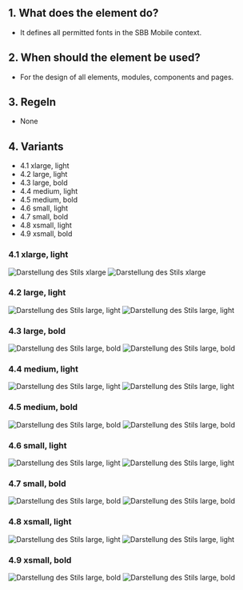 ## 1. What does the element do?
*   It defines all permitted fonts in the SBB Mobile context.

## 2. When should the element be used?
*   For the design of all elements, modules, components and pages.

## 3. Regeln
*   None

## 4. Variants
  - [<a name="xlarge-light"></a>4.1 xlarge, light](#xlarge-light)
  - [<a name="large-light"></a>4.2 large, light](#large-light)
  - [<a name="large-bold"></a>4.3 large, bold](#large-bold)
  - [<a name="medium-light"></a>4.4 medium, light](#medium-light)
  - [<a name="medium-bold"></a>4.5 medium, bold](#medium-bold)
  - [<a name="small-light"></a>4.6 small, light](#small-light)
  - [<a name="small-bold"></a>4.7 small, bold](#small-bold)
  - [<a name="xsmall-light"></a>4.8 xsmall, light](#xsmall-light)
  - [<a name="xsmall-bold"></a>4.9 xsmall, bold](#xsmall-bold)


### <a name="xlarge-light"></a>4.1 xlarge, light
![Darstellung des Stils xlarge](https://raw.githubusercontent.com/sbb-design-systems/design-system-mobile-documentation/doku-update/documentation/typography/images/x-large-light.png 'class: image light')
![Darstellung des Stils xlarge](https://raw.githubusercontent.com/sbb-design-systems/design-system-mobile-documentation/doku-update/documentation/typography/images/x-large-dark.png 'class: image dark hide')

### <a name="large-light"></a>4.2 large, light
![Darstellung des Stils large, light](https://raw.githubusercontent.com/sbb-design-systems/design-system-mobile-documentation/doku-update/documentation/typography/images/large-light-light.png 'class: image light')
![Darstellung des Stils large, light](https://raw.githubusercontent.com/sbb-design-systems/design-system-mobile-documentation/doku-update/documentation/typography/images/large-light-dark.png 'class: image dark hide')

### <a name="large-bold"></a>4.3 large, bold
![Darstellung des Stils large, bold](https://raw.githubusercontent.com/sbb-design-systems/design-system-mobile-documentation/doku-update/documentation/typography/images/large-bold-light.png 'class: image light')
![Darstellung des Stils large, bold](https://raw.githubusercontent.com/sbb-design-systems/design-system-mobile-documentation/doku-update/documentation/typography/images/large-bold-dark.png 'class: image dark hide')

### <a name="medium-light"></a>4.4 medium, light
![Darstellung des Stils large, light](https://raw.githubusercontent.com/sbb-design-systems/design-system-mobile-documentation/doku-update/documentation/typography/images/medium-light-light.png 'class: image light')
![Darstellung des Stils large, light](https://raw.githubusercontent.com/sbb-design-systems/design-system-mobile-documentation/doku-update/documentation/typography/images/medium-light-dark.png 'class: image dark hide')

### <a name="medium-bold"></a>4.5 medium, bold
![Darstellung des Stils large, bold](https://raw.githubusercontent.com/sbb-design-systems/design-system-mobile-documentation/doku-update/documentation/typography/images/medium-bold-light.png 'class: image light')
![Darstellung des Stils large, bold](https://raw.githubusercontent.com/sbb-design-systems/design-system-mobile-documentation/doku-update/documentation/typography/images/medium-bold-dark.png 'class: image dark hide')

### <a name="small-light"></a>4.6 small, light
![Darstellung des Stils large, light](https://raw.githubusercontent.com/sbb-design-systems/design-system-mobile-documentation/doku-update/documentation/typography/images/small-light-light.png 'class: image light')
![Darstellung des Stils large, light](https://raw.githubusercontent.com/sbb-design-systems/design-system-mobile-documentation/doku-update/documentation/typography/images/small-light-dark.png 'class: image dark hide')

### <a name="small-bold"></a>4.7 small, bold
![Darstellung des Stils large, bold](https://raw.githubusercontent.com/sbb-design-systems/design-system-mobile-documentation/doku-update/documentation/typography/images/small-bold-light.png 'class: image light')
![Darstellung des Stils large, bold](https://raw.githubusercontent.com/sbb-design-systems/design-system-mobile-documentation/doku-update/documentation/typography/images/small-bold-dark.png 'class: image dark hide')

### <a name="xsmall-light"></a>4.8 xsmall, light
![Darstellung des Stils large, light](https://raw.githubusercontent.com/sbb-design-systems/design-system-mobile-documentation/doku-update/documentation/typography/images/xsmall-light-light.png 'class: image light')
![Darstellung des Stils large, light](https://raw.githubusercontent.com/sbb-design-systems/design-system-mobile-documentation/doku-update/documentation/typography/images/xsmall-light-dark.png 'class: image dark hide')

### <a name="xsmall-bold"></a>4.9 xsmall, bold
![Darstellung des Stils large, bold](https://raw.githubusercontent.com/sbb-design-systems/design-system-mobile-documentation/doku-update/documentation/typography/images/xsmall-bold-light.png 'class: image light')
![Darstellung des Stils large, bold](https://raw.githubusercontent.com/sbb-design-systems/design-system-mobile-documentation/doku-update/documentation/typography/images/xsmall-bold-dark.png 'class: image dark hide')